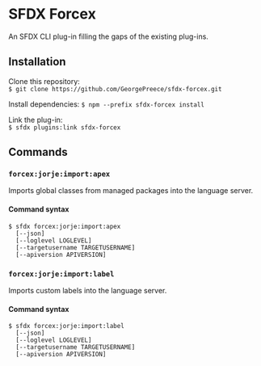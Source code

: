 # SFDX Forcex

An SFDX CLI plug-in filling the gaps of the existing plug-ins.

## Installation

Clone this repository:  
`$ git clone https://github.com/GeorgePreece/sfdx-forcex.git`  

Install dependencies:
`$ npm --prefix sfdx-forcex install`

Link the plug-in:  
`$ sfdx plugins:link sfdx-forcex`

## Commands

### `forcex:jorje:import:apex`
Imports global classes from managed packages into the language server.
#### Command syntax
```
$ sfdx forcex:jorje:import:apex 
  [--json]
  [--loglevel LOGLEVEL]
  [--targetusername TARGETUSERNAME]
  [--apiversion APIVERSION]
```

### `forcex:jorje:import:label`
Imports custom labels into the language server.
#### Command syntax
```
$ sfdx forcex:jorje:import:label 
  [--json]
  [--loglevel LOGLEVEL]
  [--targetusername TARGETUSERNAME]
  [--apiversion APIVERSION]
```